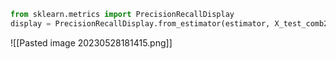 
```python
from sklearn.metrics import PrecisionRecallDisplay 
display = PrecisionRecallDisplay.from_estimator(estimator, X_test_comb2, y_test)
```
![[Pasted image 20230528181415.png]]
